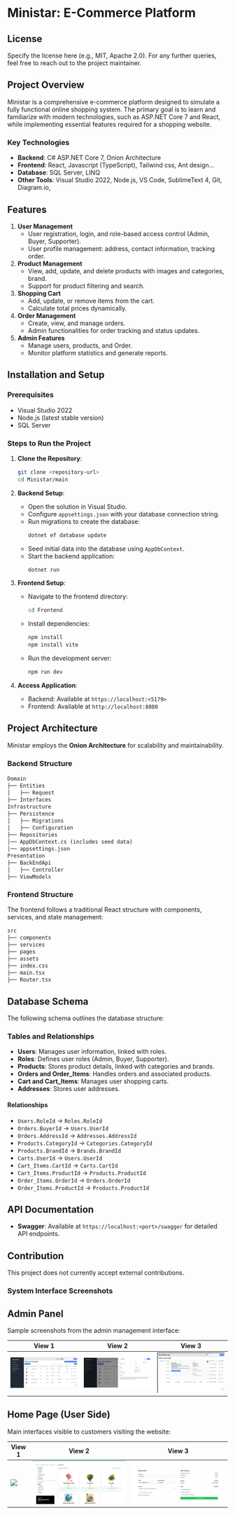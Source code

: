 # Ministar: E-Commerce Platform
## License
Specify the license here (e.g., MIT, Apache 2.0).
For any further queries, feel free to reach out to the project maintainer.

## Project Overview
Ministar is a comprehensive e-commerce platform designed to simulate a fully functional online shopping system. The primary goal is to learn and familiarize with modern technologies, such as ASP.NET Core 7 and React, while implementing essential features required for a shopping website.

### Key Technologies
- **Backend**: C# ASP.NET Core 7, Onion Architecture
- **Frontend**: React, Javascript (TypeScript), Tailwind css, Ant design...
- **Database**: SQL Server, LINQ
- **Other Tools**: Visual Studio 2022, Node.js, VS Code, SublimeText 4, Git, Diagram.io, 

## Features
1. **User Management**
   - User registration, login, and role-based access control (Admin, Buyer, Supporter).
   - User profile management: address, contact information, tracking order.
2. **Product Management**
   - View, add, update, and delete products with images and categories, brand.
   - Support for product filtering and search.
3. **Shopping Cart**
   - Add, update, or remove items from the cart.
   - Calculate total prices dynamically.
4. **Order Management**
   - Create, view, and manage orders.
   - Admin functionalities for order tracking and status updates.
5. **Admin Features**
   - Manage users, products, and Order.
   - Monitor platform statistics and generate reports.

## Installation and Setup

### Prerequisites
- Visual Studio 2022
- Node.js (latest stable version)
- SQL Server
  
### Steps to Run the Project
1. **Clone the Repository**:
   ```bash
   git clone <repository-url>
   cd Ministar/main
   ```

2. **Backend Setup**:
   - Open the solution in Visual Studio.
   - Configure `appsettings.json` with your database connection string.
   - Run migrations to create the database:
     ```bash
     dotnet ef database update
     ```
   - Seed initial data into the database using `AppDbContext`.
   - Start the backend application:
     ```bash
     dotnet run
     ```

3. **Frontend Setup**:
   - Navigate to the frontend directory:
     ```bash
     cd Frontend
     ```
   - Install dependencies:
     ```bash
     npm install
     npm install vite
     ```
   - Run the development server:
     ```bash
     npm run dev
     ```

4. **Access Application**:
   - Backend: Available at `https://localhost:<5179>`
   - Frontend: Available at `http://localhost:8080`

## Project Architecture
Ministar employs the **Onion Architecture** for scalability and maintainability.

### Backend Structure
```plaintext
Domain
├── Entities
│   ├── Request
├── Interfaces
Infrastructure
├── Persistence
│   ├── Migrations
│   ├── Configuration
├── Repositories
│── AppDbContext.cs (includes seed data)
│── appsettings.json
Presentation
├── BackEndApi
│   ├── Controller
├── ViewModels
```

### Frontend Structure
The frontend follows a traditional React structure with components, services, and state management:
```plaintext
src
├── components
├── services
├── pages
├── assets
├── index.css
├── main.tsx
├── Router.tsx

```

## Database Schema
The following schema outlines the database structure:

### Tables and Relationships
- **Users**: Manages user information, linked with roles.
- **Roles**: Defines user roles (Admin, Buyer, Supporter).
- **Products**: Stores product details, linked with categories and brands.
- **Orders and Order_Items**: Handles orders and associated products.
- **Cart and Cart_Items**: Manages user shopping carts.
- **Addresses**: Stores user addresses.

#### Relationships
- `Users.RoleId` → `Roles.RoleId`
- `Orders.BuyerId` → `Users.UserId`
- `Orders.AddressId` → `Addresses.AddressId`
- `Products.CategoryId` → `Categories.CategoryId`
- `Products.BrandId` → `Brands.BrandId`
- `Carts.UserId` → `Users.UserId`
- `Cart_Items.CartId` → `Carts.CartId`
- `Cart_Items.ProductId` → `Products.ProductId`
- `Order_Items.OrderId` → `Orders.OrderId`
- `Order_Items.ProductId` → `Products.ProductId`

## API Documentation
- **Swagger**: Available at `https://localhost:<port>/swagger` for detailed API endpoints.

## Contribution
This project does not currently accept external contributions.

### System Interface Screenshots

## Admin Panel
Sample screenshots from the admin management interface:

| View 1 | View 2 | View 3 |
|--------|--------|--------|
| ![](shop/gitimg/29.png) | ![](shop/gitimg/30.png) | ![](shop/gitimg/35.png) |

## Home Page (User Side)
Main interfaces visible to customers visiting the website:

| View 1 | View 2 | View 3 |
|--------|--------|--------|
| ![](shop/gitimg/38.png) | ![](shop/gitimg/40.png) | ![](shop/gitimg/42.png) |

